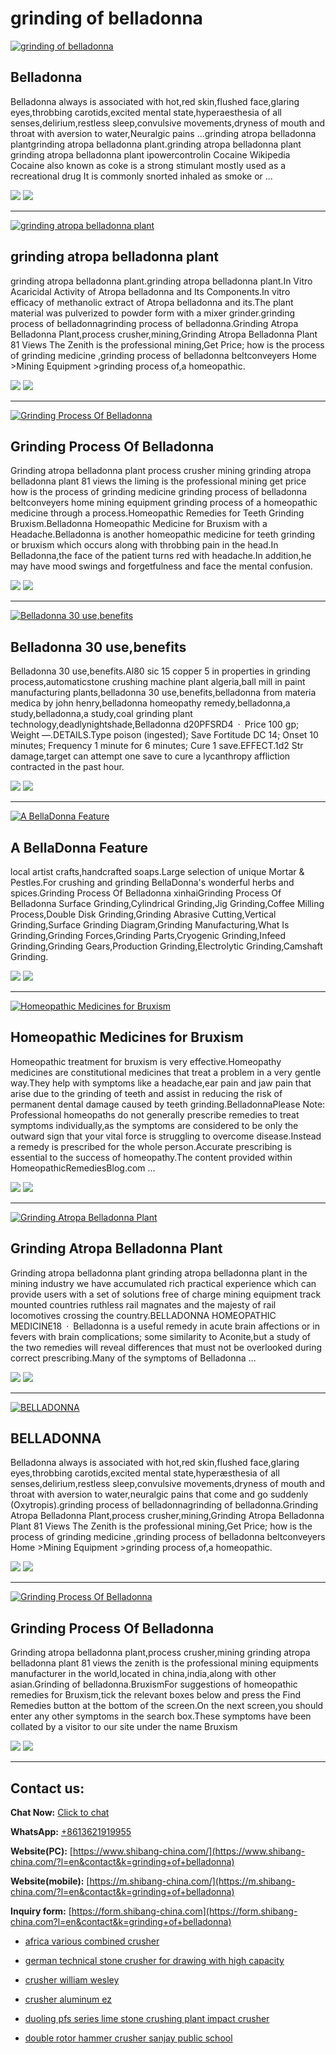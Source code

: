 # grinding of belladonna

<a href="https://swt.shibang-china.com/?l=en&img&k=grinding+of+belladonna" target="_blank">![grinding of belladonna](http://static.shibang-china.com/all-800x300/1201.jpg)</a>

## Belladonna
Belladonna always is associated with hot,red skin,flushed face,glaring eyes,throbbing carotids,excited mental state,hyperaesthesia of all senses,delirium,restless sleep,convulsive movements,dryness of mouth and throat with aversion to water,Neuralgic pains …grinding atropa belladonna plantgrinding atropa belladonna plant.grinding atropa belladonna plant grinding atropa belladonna plant ipowercontrolin Cocaine Wikipedia Cocaine also known as coke is a strong stimulant mostly used as a recreational drug It is commonly snorted inhaled as smoke or …


<a href="https://whatsapp.shibangsoft.com/WhatsApp.php" target="_blank" title="WhatsApp">![](http://static.shibang-china.com/icon/whatsapp.png)</a> <a href="https://swt.shibang-china.com/?l=en&icon&k=grinding+of+belladonna" target="_blank">![](http://static.shibang-china.com/icon/chat-en.png)</a>

---

<a href="https://swt.shibang-china.com/?l=en&img&k=grinding+of+belladonna" target="_blank">![grinding atropa belladonna plant](http://static.shibang-china.com/all-800x300/1440.jpg)</a>

## grinding atropa belladonna plant
grinding atropa belladonna plant.grinding atropa belladonna plant.In Vitro Acaricidal Activity of Atropa belladonna and Its Components.In vitro efficacy of methanolic extract of Atropa belladonna and its.The plant material was pulverized to powder form with a mixer grinder.grinding process of belladonnagrinding process of belladonna.Grinding Atropa Belladonna Plant,process crusher,mining,Grinding Atropa Belladonna Plant 81 Views The Zenith is the professional mining,Get Price; how is the process of grinding medicine ,grinding process of belladonna beltconveyers Home &gt;Mining Equipment &gt;grinding process of,a homeopathic.


<a href="https://whatsapp.shibangsoft.com/WhatsApp.php" target="_blank" title="WhatsApp">![](http://static.shibang-china.com/icon/whatsapp.png)</a> <a href="https://swt.shibang-china.com/?l=en&icon&k=grinding+of+belladonna" target="_blank">![](http://static.shibang-china.com/icon/chat-en.png)</a>

---

<a href="https://swt.shibang-china.com/?l=en&img&k=grinding+of+belladonna" target="_blank">![Grinding Process Of Belladonna](http://static.shibang-china.com/all-800x300/307.jpg)</a>

## Grinding Process Of Belladonna
Grinding atropa belladonna plant process crusher mining grinding atropa belladonna plant 81 views the liming is the professional mining get price how is the process of grinding medicine grinding process of belladonna beltconveyers home mining equipment grinding process of a homeopathic medicine through a process.Homeopathic Remedies for Teeth Grinding Bruxism.Belladonna Homeopathic Medicine for Bruxism with a Headache.Belladonna is another homeopathic medicine for teeth grinding or bruxism which occurs along with throbbing pain in the head.In Belladonna,the face of the patient turns red with headache.In addition,he may have mood swings and forgetfulness and face the mental confusion.


<a href="https://whatsapp.shibangsoft.com/WhatsApp.php" target="_blank" title="WhatsApp">![](http://static.shibang-china.com/icon/whatsapp.png)</a> <a href="https://swt.shibang-china.com/?l=en&icon&k=grinding+of+belladonna" target="_blank">![](http://static.shibang-china.com/icon/chat-en.png)</a>

---

<a href="https://swt.shibang-china.com/?l=en&img&k=grinding+of+belladonna" target="_blank">![Belladonna 30 use,benefits](http://static.shibang-china.com/all-800x300/181.jpg)</a>

## Belladonna 30 use,benefits
Belladonna 30 use,benefits.Al80 sic 15 copper 5 in properties in grinding process,automaticstone crushing machine plant algeria,ball mill in paint manufacturing plants,belladonna 30 use,benefits,belladonna from materia medica by john henry,belladonna homeopathy remedy,belladonna,a study,belladonna,a study,coal grinding plant technology,deadlynightshade,Belladonna d20PFSRD4&ensp;&#0183;&ensp;Price 100 gp; Weight —.DETAILS.Type poison (ingested); Save Fortitude DC 14; Onset 10 minutes; Frequency 1 minute for 6 minutes; Cure 1 save.EFFECT.1d2 Str damage,target can attempt one save to cure a lycanthropy affliction contracted in the past hour.


<a href="https://whatsapp.shibangsoft.com/WhatsApp.php" target="_blank" title="WhatsApp">![](http://static.shibang-china.com/icon/whatsapp.png)</a> <a href="https://swt.shibang-china.com/?l=en&icon&k=grinding+of+belladonna" target="_blank">![](http://static.shibang-china.com/icon/chat-en.png)</a>

---

<a href="https://swt.shibang-china.com/?l=en&img&k=grinding+of+belladonna" target="_blank">![A BellaDonna Feature](http://static.shibang-china.com/all-800x300/242.jpg)</a>

## A BellaDonna Feature
local artist crafts,handcrafted soaps.Large selection of unique Mortar &amp; Pestles.For crushing and grinding BellaDonna's wonderful herbs and spices.Grinding Process Of Belladonna xinhaiGrinding Process Of Belladonna Surface Grinding,Cylindrical Grinding,Jig Grinding,Coffee Milling Process,Double Disk Grinding,Grinding Abrasive Cutting,Vertical Grinding,Surface Grinding Diagram,Grinding Manufacturing,What Is Grinding,Grinding Forces,Grinding Parts,Cryogenic Grinding,Infeed Grinding,Grinding Gears,Production Grinding,Electrolytic Grinding,Camshaft Grinding.


<a href="https://whatsapp.shibangsoft.com/WhatsApp.php" target="_blank" title="WhatsApp">![](http://static.shibang-china.com/icon/whatsapp.png)</a> <a href="https://swt.shibang-china.com/?l=en&icon&k=grinding+of+belladonna" target="_blank">![](http://static.shibang-china.com/icon/chat-en.png)</a>

---

<a href="https://swt.shibang-china.com/?l=en&img&k=grinding+of+belladonna" target="_blank">![Homeopathic Medicines for Bruxism](http://static.shibang-china.com/all-800x300/1444.jpg)</a>

## Homeopathic Medicines for Bruxism
Homeopathic treatment for bruxism is very effective.Homeopathy medicines are constitutional medicines that treat a problem in a very gentle way.They help with symptoms like a headache,ear pain and jaw pain that arise due to the grinding of teeth and assist in reducing the risk of permanent dental damage caused by teeth grinding.BelladonnaPlease Note: Professional homeopaths do not generally prescribe remedies to treat symptoms individually,as the symptoms are considered to be only the outward sign that your vital force is struggling to overcome disease.Instead a remedy is prescribed for the whole person.Accurate prescribing is essential to the success of homeopathy.The content provided within HomeopathicRemediesBlog.com …


<a href="https://whatsapp.shibangsoft.com/WhatsApp.php" target="_blank" title="WhatsApp">![](http://static.shibang-china.com/icon/whatsapp.png)</a> <a href="https://swt.shibang-china.com/?l=en&icon&k=grinding+of+belladonna" target="_blank">![](http://static.shibang-china.com/icon/chat-en.png)</a>

---

<a href="https://swt.shibang-china.com/?l=en&img&k=grinding+of+belladonna" target="_blank">![Grinding Atropa Belladonna Plant](http://static.shibang-china.com/all-800x300/723.jpg)</a>

## Grinding Atropa Belladonna Plant
Grinding atropa belladonna plant grinding atropa belladonna plant in the mining industry we have accumulated rich practical experience which can provide users with a set of solutions free of charge mining equipment track mounted countries ruthless rail magnates and the majesty of rail locomotives crossing the country.BELLADONNA HOMEOPATHIC MEDICINE18&ensp;&#0183;&ensp;Belladonna is a useful remedy in acute brain affections or in fevers with brain complications; some similarity to Aconite,but a study of the two remedies will reveal differences that must not be overlooked during correct prescribing.Many of the symptoms of Belladonna …


<a href="https://whatsapp.shibangsoft.com/WhatsApp.php" target="_blank" title="WhatsApp">![](http://static.shibang-china.com/icon/whatsapp.png)</a> <a href="https://swt.shibang-china.com/?l=en&icon&k=grinding+of+belladonna" target="_blank">![](http://static.shibang-china.com/icon/chat-en.png)</a>

---

<a href="https://swt.shibang-china.com/?l=en&img&k=grinding+of+belladonna" target="_blank">![BELLADONNA](http://static.shibang-china.com/all-800x300/15.jpg)</a>

## BELLADONNA
Belladonna always is associated with hot,red skin,flushed face,glaring eyes,throbbing carotids,excited mental state,hyper&#230;sthesia of all senses,delirium,restless sleep,convulsive movements,dryness of mouth and throat with aversion to water,neuralgic pains that come and go suddenly (Oxytropis).grinding process of belladonnagrinding of belladonna.Grinding Atropa Belladonna Plant,process crusher,mining,Grinding Atropa Belladonna Plant 81 Views The Zenith is the professional mining,Get Price; how is the process of grinding medicine ,grinding process of belladonna beltconveyers Home &gt;Mining Equipment &gt;grinding process of,a homeopathic.


<a href="https://whatsapp.shibangsoft.com/WhatsApp.php" target="_blank" title="WhatsApp">![](http://static.shibang-china.com/icon/whatsapp.png)</a> <a href="https://swt.shibang-china.com/?l=en&icon&k=grinding+of+belladonna" target="_blank">![](http://static.shibang-china.com/icon/chat-en.png)</a>

---

<a href="https://swt.shibang-china.com/?l=en&img&k=grinding+of+belladonna" target="_blank">![Grinding Process Of Belladonna](http://static.shibang-china.com/all-800x300/622.jpg)</a>

## Grinding Process Of Belladonna
Grinding atropa belladonna plant,process crusher,mining grinding atropa belladonna plant 81 views the zenith is the professional mining equipments manufacturer in the world,located in china,india,along with other asian.Grinding of belladonna.BruxismFor suggestions of homeopathic remedies for Bruxism,tick the relevant boxes below and press the Find Remedies button at the bottom of the screen.On the next screen,you should enter any other symptoms in the search box.These symptoms have been collated by a visitor to our site under the name Bruxism


<a href="https://whatsapp.shibangsoft.com/WhatsApp.php" target="_blank" title="WhatsApp">![](http://static.shibang-china.com/icon/whatsapp.png)</a> <a href="https://swt.shibang-china.com/?l=en&icon&k=grinding+of+belladonna" target="_blank">![](http://static.shibang-china.com/icon/chat-en.png)</a>

---
## Contact us:

**Chat Now:** [Click to chat](https://swt.shibang-china.com?l=en&contact&k=grinding+of+belladonna)

**WhatsApp:**  [+8613621919955](https://whatsapp.shibangsoft.com/WhatsApp.php)

**Website(PC):** [https://www.shibang-china.com/](https://www.shibang-china.com/?l=en&contact&k=grinding+of+belladonna)

**Website(mobile):** [https://m.shibang-china.com/](https://m.shibang-china.com/?l=en&contact&k=grinding+of+belladonna)

**Inquiry form:** [https://form.shibang-china.com](https://form.shibang-china.com?l=en&contact&k=grinding+of+belladonna)

* [africa various combined crusher](../166/africa%20various%20combined%20crusher.md)

* [german technical stone crusher for drawing with high capacity](../170/german%20technical%20stone%20crusher%20for%20drawing%20with%20high%20capacity.md)

* [crusher william wesley](../166/crusher%20william%20wesley.md)

* [crusher aluminum ez](../166/crusher%20aluminum%20ez.md)

* [duoling pfs series lime stone crushing plant impact crusher](../169/duoling%20pfs%20series%20lime%20stone%20crushing%20plant%20impact%20crusher.md)

* [double rotor hammer crusher sanjay public school](../167/double%20rotor%20hammer%20crusher%20sanjay%20public%20school.md)
